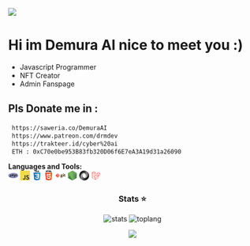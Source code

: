 ![](https://komarev.com/ghpvc/?username=DemuraAIdev&color=green)
# Hi im Demura AI nice to meet you :)
- Javascript Programmer
- NFT Creator
- Admin Fanspage

## Pls Donate me in :
```
 https://saweria.co/DemuraAI
 https://www.patreon.com/drmdev
 https://trakteer.id/cyber%20ai
 ETH : 0xC70e0be953B83fb320D06f6E7eA3A19d31a26090
```

**Languages and Tools:**  
<code><img height="20" src="https://raw.githubusercontent.com/github/explore/80688e429a7d4ef2fca1e82350fe8e3517d3494d/topics/php/php.png"></code>
<code><img height="20" src="https://raw.githubusercontent.com/github/explore/80688e429a7d4ef2fca1e82350fe8e3517d3494d/topics/javascript/javascript.png"></code>
<code><img height="20" src="https://raw.githubusercontent.com/github/explore/80688e429a7d4ef2fca1e82350fe8e3517d3494d/topics/css/css.png"></code>
<code><img height="20" src="https://raw.githubusercontent.com/github/explore/80688e429a7d4ef2fca1e82350fe8e3517d3494d/topics/html/html.png"></code>
</code>
<code><img height="20" src="https://raw.githubusercontent.com/github/explore/80688e429a7d4ef2fca1e82350fe8e3517d3494d/topics/git/git.png"></code>
<code><img height="20" src="https://raw.githubusercontent.com/github/explore/80688e429a7d4ef2fca1e82350fe8e3517d3494d/topics/nodejs/nodejs.png"></code>
<code><img height="20" src="https://raw.githubusercontent.com/github/explore/80688e429a7d4ef2fca1e82350fe8e3517d3494d/topics/json/json.png"></code></code>
<code><img height="20" src="https://raw.githubusercontent.com/github/explore/80688e429a7d4ef2fca1e82350fe8e3517d3494d/topics/laravel/laravel.png"></code>
<!-- Markdown -->
<h3 align="center">Stats ⭐ </h3>
<p align="center"> 
  <img class="center" src="https://github-readme-stats.vercel.app/api?username=DemuraAIdev&show_icons=true&theme=gotham" alt="stats" />
  <img class="center" src="https://github-readme-stats.vercel.app/api/top-langs/?username=DemuraAIdev&layout=compact&theme=gotham" alt="toplang" />
</p>
  
<p align="center">
  <img src="https://capsule-render.vercel.app/api?type=waving&color=gradient&height=60&section=footer"/>
</p>


